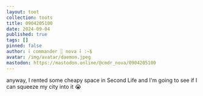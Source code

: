 ```yaml
---
layout: toot
collection: toots
title: 0904205100
date: 2024-09-04
published: true
tags: []
pinned: false
author: ⸸ commander ░ nova ⸸ :~$
avatar: /img/avatar/daemon.jpeg
mastodon: https://mastodon.online/@cmdr_nova/0904205100
---
```


anyway, I rented some cheapy space in Second Life and I'm going to see if I can squeeze my city into it 😭
